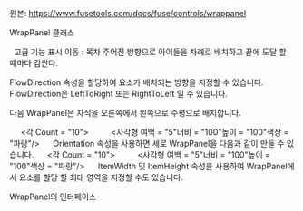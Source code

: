 원본: https://www.fusetools.com/docs/fuse/controls/wrappanel

WrapPanel 클래스

  고급 기능 표시
이동 :
목차
주어진 방향으로 아이들을 차례로 배치하고 끝에 도달 할 때마다 감싼다.

FlowDirection 속성을 할당하여 요소가 배치되는 방향을 지정할 수 있습니다. FlowDirection은 LeftToRight 또는 RightToLeft 일 수 있습니다.

다음 WrapPanel은 자식을 오른쪽에서 왼쪽으로 수평으로 배치합니다.

<WrapPanel FlowDirection = "RightToLeft">
     <각 Count = "10">
         <사각형 여백 = "5"너비 = "100"높이 = "100"색상 = "파랑"/>
     </ 각>
</ WrapPanel>
Orientation 속성을 사용하면 세로 WrapPanel을 다음과 같이 만들 수 있습니다.

<WrapPanel Orientation = "Vertical">
     <각 Count = "10">
         <사각형 여백 = "5"너비 = "100"높이 = "100"색상 = "파랑"/>
     </ 각>
</ WrapPanel>
ItemWidth 및 ItemHeight 속성을 사용하여 WrapPanel에서 요소를 할당 할 최대 영역을 지정할 수도 있습니다.

WrapPanel의 인터페이스